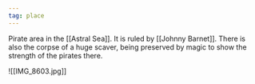 ```yaml
---
tag: place
---
```


Pirate area in the [[Astral Sea]]. It is ruled by [[Johnny Barnet]]. There is also the corpse of a huge scaver, being preserved by magic to show the strength of the pirates there. 


![[IMG_8603.jpg]]
